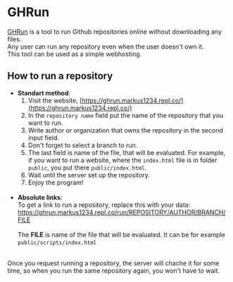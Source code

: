 # GHRun
[GHRun](https://ghrun.markus1234.repl.co/) is a tool to run Github repositories online without downloading any files. <br>
Any user can run any repository even when the user doesn't own it. <br>
This tool can be used as a simple webhosting. 

## How to run a repository
 - **Standart method**: 
    1. Visit the website, [https://ghrun.markus1234.repl.co/](https://ghrun.markus1234.repl.co/)
    2. In the `repository name` field put the name of the repository that you want to run. 
    3. Write author or organization that owns the repository in the second input field. 
    4. Don't forget to select a branch to run. 
    5. The last field is name of the file, that will be evaluated. For example, if you want to run a website, where the `index.html` file is in folder `public`, you put there `public/index.html`. 
    6. Wait until the server set up the repository. 
    7. Enjoy the program! 
    <br>
 - **Absolute links**: <br>
    To get a link to run a repository, replace this with your data: <br>
    https://ghrun.markus1234.repl.co/run/REPOSITORY/AUTHOR/BRANCH/FILE<br>
    <br>
    The **FILE** is name of the file that will be evaluated. It can be for example `public/scripts/index.html`<br>
<br>
Once you request running a repository, the server will chache it for some time, so when you run the same repository again, you won't have to wait. 
